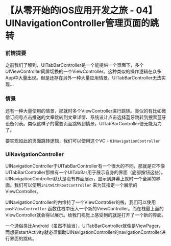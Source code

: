# 【从零开始的iOS应用开发之旅 - 04】UINavigationController管理页面的跳转

### 前情提要

之前我们了解到，UITabBarController是一个能提供一个页面下，多个UIViewController同屏切换的一个ViewController。这种类似的操作逻辑在众多App中大量出现。但是还存在另外一种大量应用情景，UITabBarController无法实现...

### 情景

还有一种大量使用的情景，那就时多个ViewController进行跳转。类似的有比如微信订阅号点击推送的文章跳转到文章详情、系统设计点击选择蓝牙跳转到搜索蓝牙设备列表。类似这样子的需要页面跳转到情景，UITabBarController便无能为力了。

要实现如此的页面跳转逻辑，我们可以使用这个VC - `UINavigationController`

### UINavigationController

UINavigationController于UITabBarController有一个很大的不同，那就是它不像UITabBarController那样有一个UITabBar用于展示自身的界面（底部按钮这些）。UINavigationController默认是没有界面展示，显示到屏幕上就时一个全黑的界面。我们可以使用`initWithRootController` 来为其指定一个展示的ViewController。

UINavigationController的内维持了一个ViewController的栈，我们可以使用 `pushViewController` 函数往栈中压入一个新的ViewController。而在栈最上面的ViewController就会得以展示。给我门视觉上感受到的就是打开了一个新的界面。

一个通俗类比Android（虽然不恰当），UITabBarController就像是ViewPager，而想要startActivity就必须借助UINavigationController的navigationController进行界面的跳转。